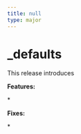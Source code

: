 ```yaml
---
title: null
type: major
---
```


# \_defaults

This release introduces

**Features:**

\*

**Fixes:**

\*


